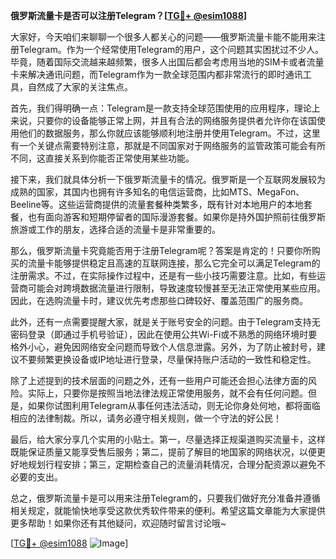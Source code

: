 **俄罗斯流量卡是否可以注册Telegram？[[TG💪+ @esim1088](https://t.me/s/esim1088)]**

大家好，今天咱们来聊聊一个很多人都关心的问题——俄罗斯流量卡能不能用来注册Telegram。作为一个经常使用Telegram的用户，这个问题其实困扰过不少人。毕竟，随着国际交流越来越频繁，很多人出国后都会考虑用当地的SIM卡或者流量卡来解决通讯问题，而Telegram作为一款全球范围内都非常流行的即时通讯工具，自然成了大家的关注焦点。

首先，我们得明确一点：Telegram是一款支持全球范围使用的应用程序，理论上来说，只要你的设备能够正常上网，并且有合法的网络服务提供者允许你在该国使用他们的数据服务，那么你就应该能够顺利地注册并使用Telegram。不过，这里有一个关键点需要特别注意，那就是不同国家对于网络服务的监管政策可能会有所不同，这直接关系到你能否正常使用某些功能。

接下来，我们就具体分析一下俄罗斯流量卡的情况。俄罗斯是一个互联网发展较为成熟的国家，其国内也拥有许多知名的电信运营商，比如MTS、MegaFon、Beeline等。这些运营商提供的流量套餐种类繁多，既有针对本地用户的本地套餐，也有面向游客和短期停留者的国际漫游套餐。如果你是持外国护照前往俄罗斯旅游或工作的朋友，选择合适的流量卡是非常重要的。

那么，俄罗斯流量卡究竟能否用于注册Telegram呢？答案是肯定的！只要你所购买的流量卡能够提供稳定且高速的互联网连接，那么它完全可以满足Telegram的注册需求。不过，在实际操作过程中，还是有一些小技巧需要注意。比如，有些运营商可能会对跨境数据流量进行限制，导致速度较慢甚至无法正常使用某些应用。因此，在选购流量卡时，建议优先考虑那些口碑较好、覆盖范围广的服务商。

此外，还有一点需要提醒大家，就是关于账号安全的问题。由于Telegram支持无密码登录（即通过手机号验证），因此在使用公共Wi-Fi或不熟悉的网络环境时要格外小心，避免因网络安全问题而导致个人信息泄露。另外，为了防止被封号，建议不要频繁更换设备或IP地址进行登录，尽量保持账户活动的一致性和稳定性。

除了上述提到的技术层面的问题之外，还有一些用户可能还会担心法律方面的风险。实际上，只要你是按照当地法律法规正常使用服务，就不会有任何问题。但是，如果你试图利用Telegram从事任何违法活动，则无论你身处何地，都将面临相应的法律制裁。所以，请务必遵守相关规则，做一个守法的好公民！

最后，给大家分享几个实用的小贴士。第一，尽量选择正规渠道购买流量卡，这样既能保证质量又能享受售后服务；第二，提前了解目的地国家的网络状况，以便更好地规划行程安排；第三，定期检查自己的流量消耗情况，合理分配资源以避免不必要的支出。

总之，俄罗斯流量卡是可以用来注册Telegram的，只要我们做好充分准备并遵循相关规定，就能愉快地享受这款优秀软件带来的便利。希望这篇文章能为大家提供更多帮助！如果你还有其他疑问，欢迎随时留言讨论哦~

[[TG💪+ @esim1088](https://t.me/s/esim1088) ![Image](https://i.postimg.cc/4NQfJmqS/Snipaste-2025-05-13-00-14-12.png)]